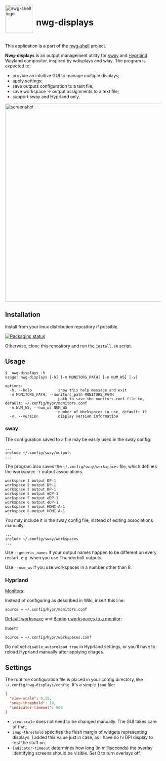 <img src="https://github.com/nwg-piotr/nwg-displays/assets/20579136/b7c31822-8846-44be-8028-af3f3af4acd8" width="90" style="margin-right:10px" align=left alt="nwg-shell logo">
<H1>nwg-displays</H1><br>

This application is a part of the [nwg-shell](https://nwg-piotr.github.io/nwg-shell) project.

**Nwg-displays** is an output management utility for [sway](https://github.com/swaywm/sway) and [Hyprland](https://github.com/hyprwm/Hyprland) 
Wayland compositor, inspired by wdisplays and wlay. The program is expected to:

- provide an intuitive GUI to manage multiple displays;
- apply settings;
- save outputs configuration to a text file;
- save workspace -> output assignments to a text file;
- support sway and Hyprland only.

<img src="https://user-images.githubusercontent.com/20579136/158013748-5b27f742-0e6a-4d82-a5ac-06368b4df008.png" width=640, alt="screenshot"><br>

## Installation

Install from your linux distribution repository if possible.

[![Packaging status](https://repology.org/badge/vertical-allrepos/nwg-displays.svg)](https://repology.org/project/nwg-displays/versions)

Otherwise, clone this repository and run the `install.sh` script.

## Usage

```text
$  nwg-displays -h
usage: nwg-displays [-h] [-m MONITORS_PATH] [-n NUM_WS] [-v]

options:
  -h, --help            show this help message and exit
  -m MONITORS_PATH, --monitors_path MONITORS_PATH
                        path to save the monitors.conf file to, default: ~/.config/hypr/monitors.conf
  -n NUM_WS, --num_ws NUM_WS
                        number of Workspaces in use, default: 10
  -v, --version         display version information
```

### sway

The configuration saved to a file may be easily used in the sway config:

```text
...
include ~/.config/sway/outputs
...
```

The program also saves the `~/.config/sway/workspaces` file, which defines the workspace -> output associations.

```text
workspace 1 output DP-1
workspace 2 output DP-1
workspace 3 output DP-1
workspace 4 output eDP-1
workspace 5 output eDP-1
workspace 6 output eDP-1
workspace 7 output HDMI-A-1
workspace 8 output HDMI-A-1
```

You may include it in the sway config file, instead of editing associations manually:

```text
...
include ~/.config/sway/workspaces
...
```

Use `--generic_names` if your output names happen to be different on every restart, e.g. when you use Thunderbolt outputs.

Use `--num_ws` if you use workspaces in a number other than 8.

### Hyprland

[Monitors](https://wiki.hyprland.org/Configuring/Monitors):

Instead of configuring as described in Wiki, insert this line:

```text
source = ~/.config/hypr/monitors.conf
```

[Default workspace](http://wiki.hyprland.org/Configuring/Monitors/#default-workspace) and [Binding workspaces to a monitor](https://wiki.hyprland.org/Configuring/Monitors/#binding-workspaces-to-a-monitor):

Insert:

```text
source = ~/.config/hypr/workspaces.conf
```

Do not set `disable_autoreload true` in Hyprland settings, or you'll have to reload Hyprland manually after applying chages.

## Settings

The runtime configuration file is placed in your config directory, like `~/.config/nwg-displays/config`. 
It's a simple `json` file:

```json
{
  "view-scale": 0.15,
  "snap-threshold": 10,
  "indicator-timeout": 500
}
```

- `view-scale` does not need to be changed manually. The GUI takes care of that.
- `snap-threshold` specifies the flush margin of widgets representing displays. I added this value just in case, as I have no hi DPI display to test the stuff on.
- `indicator-timeout` determines how long (in milliseconds) the overlay identifying screens should be visible. Set 0 to turn overlays off.
